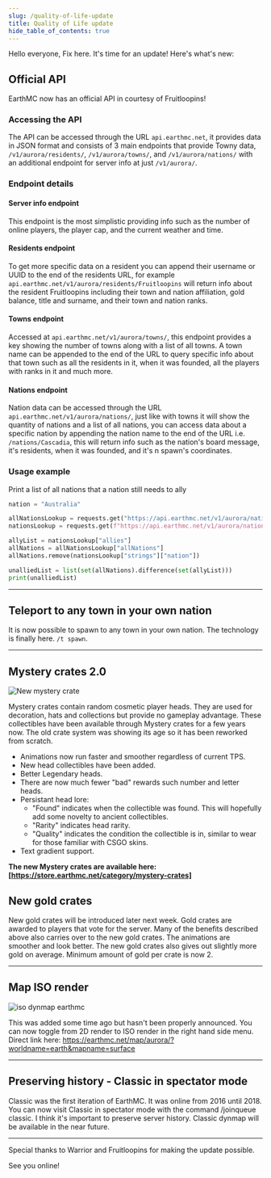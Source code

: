 ```yaml
---
slug: /quality-of-life-update
title: Quality of Life update
hide_table_of_contents: true
---
```


Hello everyone, Fix here. It's time for an update! Here's what's new:

## Official API
EarthMC now has an official API in courtesy of Fruitloopins!

### Accessing the API
The API can be accessed through the URL `api.earthmc.net`, it provides data in JSON format and consists of 3 main endpoints that provide Towny data, `/v1/aurora/residents/`, `/v1/aurora/towns/`, and `/v1/aurora/nations/` with an additional endpoint for server info at just `/v1/aurora/`.

### Endpoint details
#### Server info endpoint
This endpoint is the most simplistic providing info such as the number of online players, the player cap, and the current weather and time.

#### Residents endpoint
To get more specific data on a resident you can append their username or UUID to the end of the residents URL, for example `api.earthmc.net/v1/aurora/residents/Fruitloopins` will return info about the resident Fruitloopins including their town and nation affiliation, gold balance, title and surname, and their town and nation ranks.

#### Towns endpoint
Accessed at `api.earthmc.net/v1/aurora/towns/`, this endpoint provides a key showing the number of towns along with a list of all towns. A town name can be appended to the end of the URL to query specific info about that town such as all the residents in it, when it was founded, all the players with ranks in it and much more.

#### Nations endpoint
Nation data can be accessed through the URL `api.earthmc.net/v1/aurora/nations/`, just like with towns it will show the quantity of nations and a list of all nations, you can access data about a specific nation by appending the nation name to the end of the URL i.e. `/nations/Cascadia`, this will return info such as the nation's board message, it's residents, when it was founded, and it's n spawn's coordinates.

### Usage example
Print a list of all nations that a nation still needs to ally
```py
nation = "Australia"

allNationsLookup = requests.get("https://api.earthmc.net/v1/aurora/nations/").json()
nationsLookup = requests.get(f"https://api.earthmc.net/v1/aurora/nations/{nation}").json()

allyList = nationsLookup["allies"]
allNations = allNationsLookup["allNations"]
allNations.remove(nationsLookup["strings"]["nation"])

unalliedList = list(set(allNations).difference(set(allyList)))
print(unalliedList)
```

---

## Teleport to any town in your own nation
It is now possible to spawn to any town in your own nation. The technology is finally here. `/t spawn`.

---

## Mystery crates 2.0
![New mystery crate](/img/mc2.png)

Mystery crates contain random cosmetic player heads. They are used for decoration, hats and collections but provide no gameplay advantage. These collectibles have been available through Mystery crates for a few years now. The old crate system was showing its age so it has been reworked from scratch. 

* Animations now run faster and smoother regardless of current TPS.
* New head collectibles have been added. 
* Better Legendary heads.
* There are now much fewer "bad" rewards such number and letter heads.
* Persistant head lore:
	* "Found" indicates when the collectible was found. This will hopefully add some novelty to ancient collectibles.
	* "Rarity" indicates head rarity.
	* "Quality" indicates the condition the collectible is in, similar to wear for those familiar with CSGO skins.
* Text gradient support.

**The new Mystery crates are available here: [https://store.earthmc.net/category/mystery-crates]**

## New gold crates
New gold crates will be introduced later next week. Gold crates are awarded to players that vote for the server. Many of the benefits described above also carries over to the new gold crates. The animations are smoother and look better. The new gold crates also gives out slightly more gold on average. Minimum amount of gold per crate is now 2. 

---

## Map ISO render
![iso dynmap earthmc](/img/isorender.png)

This was added some time ago but hasn't been properly announced. You can now toggle from 2D render to ISO render in the right hand side menu. Direct link here: https://earthmc.net/map/aurora/?worldname=earth&mapname=surface

---

## Preserving history - Classic in spectator mode

Classic was the first iteration of EarthMC. It was online from 2016 until 2018. You can now visit Classic in spectator mode with the command /joinqueue classic. I think it's important to preserve server history. Classic dynmap will be available in the near future.

---

Special thanks to Warrior and Fruitloopins for making the update possible. 

See you online!



